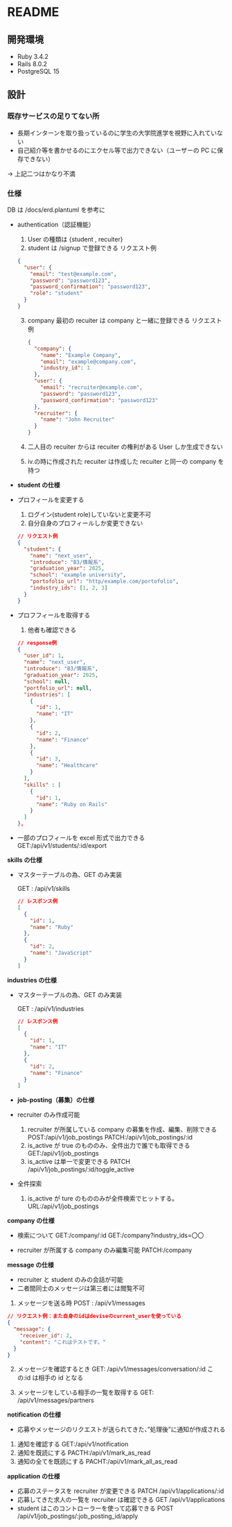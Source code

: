 # README

## 開発環境

- Ruby 3.4.2
- Rails 8.0.2
- PostgreSQL 15

## 設計

### 既存サービスの足りてない所

- 長期インターンを取り扱っているのに学生の大学院進学を視野に入れていない
- 自己紹介等を書かせるのにエクセル等で出力できない（ユーザーの PC に保存できない）

-> 上記二つはかなり不満

### 仕様

DB は /docs/erd.plantuml を参考に

- authentication（認証機能）

  1. User の種類は {student , recuiter}
  2. student は /signup で登録できる
     リクエスト例

  ```json
  {
    "user": {
      "email": "test@example.com",
      "password": "password123",
      "password_confirmation": "password123",
      "role": "student"
    }
  }
  ```

  3.  company 最初の recuiter は company と一緒に登録できる
      リクエスト例

      ```json
      {
        "company": {
          "name": "Example Company",
          "email": "example@company.com",
          "industry_id": 1
        },
        "user": {
          "email": "recruiter@example.com",
          "password": "password123",
          "password_confirmation": "password123"
        },
        "recruiter": {
          "name": "John Recruiter"
        }
      }
      ```

  4.  二人目の recuiter からは recuiter の権利がある User しか生成できない
  5.  iv.の時に作成された recuiter は作成した recuiter と同一の company を持つ

- **student の仕様**

- プロフィールを変更する

  1. ログイン(student role)していないと変更不可
  2. 自分自身のプロフィールしか変更できない

  ```json
  // リクエスト例
  {
    "student": {
      "name": "next_user",
      "introduce": "B3/情報系",
      "graduation_year": 2025,
      "school": "example university",
      "portofolio_url": "http/example.com/portofolio",
      "industry_ids": [1, 2, 3]
    }
  }
  ```

- プロフフィールを取得する

  1. 他者も確認できる

  ```json
  // response例
  {
    "user_id": 1,
    "name": "next_user",
    "introduce": "B3/情報系",
    "graduation_year": 2025,
    "school": null,
    "portfolio_url": null,
    "industries": [
      {
        "id": 1,
        "name": "IT"
      },
      {
        "id": 2,
        "name": "Finance"
      },
      {
        "id": 3,
        "name": "Healthcare"
      }
    ],
    "skills" : [
      {
        "id": 1,
        "name": "Ruby on Rails"
      }
    ]
  },
  ```

- 一部のプロフィールを excel 形式で出力できる
  GET:/api/v1/students/:id/export

**skills の仕様**

- マスターテーブルの為、GET のみ実装

  GET : /api/v1/skills

  ```json
  // レスポンス例
  [
    {
      "id": 1,
      "name": "Ruby"
    },
    {
      "id": 2,
      "name": "JavaScript"
    }
  ]
  ```

**industries の仕様**

- マスターテーブルの為、GET のみ実装

  GET : /api/v1/industries

  ```json
  // レスポンス例
  [
    {
      "id": 1,
      "name": "IT"
    },
    {
      "id": 2,
      "name": "Finance"
    }
  ]
  ```

- **job-posting（募集）の仕様**

- recruiter のみ作成可能

  1. recruiter が所属している company の募集を作成、編集、削除できる
     POST:/api/v1/job_postings
     PATCH:/api/v1/job_postings/:id
  2. is_active が true のもののみ、全件出力で誰でも取得できる
     GET:/api/v1/job_postings
  3. is_active は単一で変更できる
     PATCH /api/v1/job_postings/:id/toggle_active

- 全件探索

  1. is_active が ture のもののみが全件検索でヒットする。
     URL:/api/v1/job_postings

**company の仕様**

- 検索について
  GET:/company/:id
  GET:/company?industry_ids=〇〇

- recruiter が所属する company のみ編集可能
  PATCH:/company

**message の仕様**

- recruiter と student のみの会話が可能
- 二者間同士のメッセージは第三者には閲覧不可

1. メッセージを送る時
   POST : /api/v1/messages

```json
// リクエスト例：また自身のidはdeviseのcurrent_userを使っている
{
  "message": {
    "receiver_id": 2,
    "content": "これはテストです。"
  }
}
```

2. メッセージを確認するとき
   GET: /api/v1/messages/conversation/:id
   この:id は相手の id となる

3. メッセージをしている相手の一覧を取得する
   GET: /api/v1/messages/partners

**notification の仕様**

- 応募やメッセージのリクエストが送られてきた、”処理後”に通知が作成される

1. 通知を確認する
   GET:/api/v1/notification
2. 通知を既読にする
   PACTH:/api/v1/mark_as_read
3. 通知の全てを既読にする
   PACHT:/api/v1/mark_all_as_read

**application の仕様**

- 応募のステータスを recruiter が変更できる
  PATCH /api/v1/applications/:id
- 応募してきた求人の一覧を recruiter は確認できる
  GET /api/v1/applications
- student はこのコントローラーを使って応募できる
  POST /api/v1/job_postings/:job_posting_id/apply
